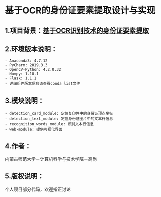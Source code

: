 # 基于OCR的身份证要素提取设计与实现

## 1.项目背景：[基于OCR识别技术的身份证要素提取](https://www.datafountain.cn/competitions/346)

## 2.环境版本说明：
	- Anaconda3: 4.7.12
	- PyCharm: 2019.3.3
	- OpenCV-Python: 4.2.0.32
	- Numpy: 1.18.1
	- Flask: 1.1.1
	- 详细组件版本信息请查看conda list文件

## 3.模块说明：
    - detection_card_module: 定位复印件中的身份证顶点坐标
    - detection_text_module: 定位身份证图片中的文本行信息
    - recognition_words_module: 识别文本行信息
    - web-module: 提供可视化界面

## 4.作者：
内蒙古师范大学－计算机科学与技术学院－高尚

## 5.版权说明：
个人项目部分代码，欢迎指正讨论